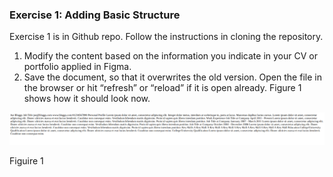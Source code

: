 ### Exercise 1: Adding Basic Structure

Exercise 1 is in Github repo. Follow the instructions in cloning the repository.
1. Modify the content based on the information you indicate in your CV or portfolio applied in Figma.
2. Save the document, so that it overwrites the old version. Open the file in the browser or hit “refresh” or “reload” if it is open already. Figure 1  shows how it should look now.

![Figure 1](/1stsem_24-25/activities/exercise1.png)


Figuire 1
